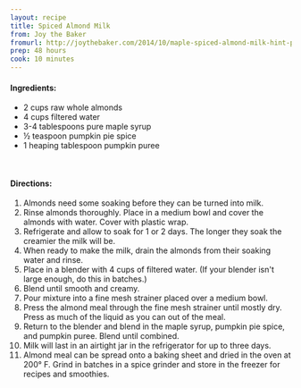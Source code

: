 ```yaml
---
layout: recipe
title: Spiced Almond Milk
from: Joy the Baker
fromurl: http://joythebaker.com/2014/10/maple-spiced-almond-milk-hint-pumpkin/
prep: 48 hours
cook: 10 minutes
---
```


#### Ingredients:

* 2 cups raw whole almonds
* 4 cups filtered water
* 3-4 tablespoons pure maple syrup
* ½ teaspoon pumpkin pie spice
* 1 heaping tablespoon pumpkin puree

<br>

#### Directions:

1. Almonds need some soaking before they can be turned into milk.
2. Rinse almonds thoroughly. Place in a medium bowl and cover the almonds with water. Cover with plastic wrap. 
3. Refrigerate and allow to soak for 1 or 2 days. The longer they soak the creamier the milk will be.
4. When ready to make the milk, drain the almonds from their soaking water and rinse.
5. Place in a blender with 4 cups of filtered water. (If your blender isn't large enough, do this in batches.) 
6. Blend until smooth and creamy.
7. Pour mixture into a fine mesh strainer placed over a medium bowl.
8. Press the almond meal through the fine mesh strainer until mostly dry. Press as much of the liquid as you can out of the meal.
9. Return to the blender and blend in the maple syrup, pumpkin pie spice, and pumpkin puree. Blend until combined. 
10. Milk will last in an airtight jar in the refrigerator for up to three days.
11. Almond meal can be spread onto a baking sheet and dried in the oven at 200° F. Grind in batches in a spice grinder and store in the freezer for recipes and smoothies. 
